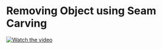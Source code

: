 # Removing Object using Seam Carving
[![Watch the video](https://i.imgur.com/vKb2F1B.png)](https://youtu.be/vt5fpE0bzSY)
